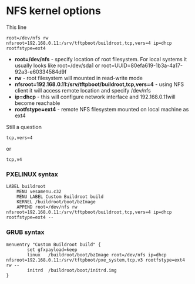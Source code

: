 # NFS kernel options

This line

```
root=/dev/nfs rw nfsroot=192.168.0.11:/srv/tftpboot/buildroot,tcp,vers=4 ip=dhcp rootfstype=ext4
```

* **root=/dev/nfs** - specify location of root filesystem. For local systems it usually looks like root=/dev/sda1 or root=UUID=80efa619-1b3a-4a17-92a3-e60334584d9f
* **rw** - root filesystem will mounted in read-write mode
* **nfsroot=192.168.0.11:/srv/tftpboot/buildroot,tcp,vers=4** - using NFS client it will access remote location and specify /dev/nfs
* **ip=dhcp** - this will configure network interface and 192.168.0.11will become reachable
* **rootfstype=ext4** - remote NFS filesystem mounted on local machine as ext4

Still a question

```
tcp,vers=4
```

or

```
tcp,v4
```

### PXELINUX syntax

```
LABEL buildroot
    MENU vesamenu.c32
    MENU LABEL Custom Buildroot build
    KERNEL /buildroot/boot/bzImage
    APPEND root=/dev/nfs rw nfsroot=192.168.0.11:/srv/tftpboot/buildroot,tcp,vers=4 ip=dhcp rootfstype=ext4 --
```

### GRUB syntax

```
menuentry "Custom Buildroot build" {
        set gfxpayload=keep
        linux   /buildroot/boot/bzImage root=/dev/nfs ip=dhcp nfsroot=192.168.0.11:/srv/tftpboot/pxe_system,tcp,v3 rootfstype=ext4 rw --
        initrd  /buildroot/boot/initrd.img
}
```
